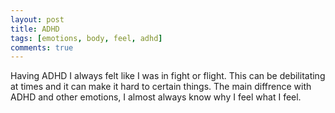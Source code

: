 ```yaml
---
layout: post
title: ADHD
tags: [emotions, body, feel, adhd]
comments: true
---
```

Having ADHD I always felt like I was in fight or flight. This can be debilitating at times and it can make it hard to certain things.
The main diffrence with ADHD and other emotions, I almost always know why I feel what I feel.